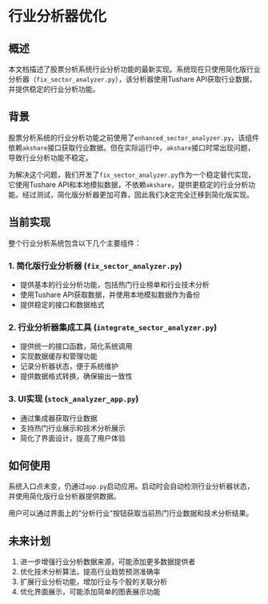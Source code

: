 # 行业分析器优化

## 概述

本文档描述了股票分析系统行业分析功能的最新实现。系统现在只使用简化版行业分析器（`fix_sector_analyzer.py`），该分析器使用Tushare API获取行业数据，并提供稳定的行业分析功能。

## 背景

股票分析系统的行业分析功能之前使用了`enhanced_sector_analyzer.py`，该组件依赖`akshare`接口获取行业数据。但在实际运行中，`akshare`接口时常出现问题，导致行业分析功能不稳定。

为解决这个问题，我们开发了`fix_sector_analyzer.py`作为一个稳定替代实现，它使用Tushare API和本地模拟数据，不依赖`akshare`，提供更稳定的行业分析功能。经过测试，简化版分析器更加可靠，因此我们决定完全迁移到简化版实现。

## 当前实现

整个行业分析系统包含以下几个主要组件：

### 1. 简化版行业分析器 (`fix_sector_analyzer.py`)

- 提供基本的行业分析功能，包括热门行业榜单和行业技术分析
- 使用Tushare API获取数据，并使用本地模拟数据作为备份
- 提供稳定的接口和数据格式

### 2. 行业分析器集成工具 (`integrate_sector_analyzer.py`)

- 提供统一的接口函数，简化系统调用
- 实现数据缓存和管理功能
- 记录分析器状态，便于系统维护
- 提供数据格式转换，确保输出一致性

### 3. UI实现 (`stock_analyzer_app.py`)

- 通过集成器获取行业数据
- 支持热门行业展示和技术分析展示
- 简化了界面设计，提高了用户体验

## 如何使用

系统入口点未变，仍通过`app.py`启动应用。启动时会自动检测行业分析器状态，并使用简化版行业分析器提供数据。

用户可以通过界面上的"分析行业"按钮获取当前热门行业数据和技术分析结果。

## 未来计划

1. 进一步增强行业分析数据来源，可能添加更多数据提供者
2. 优化技术分析算法，提高行业趋势预测准确率
3. 扩展行业分析功能，增加行业与个股的关联分析
4. 优化界面展示，可能添加简单的图表展示功能 